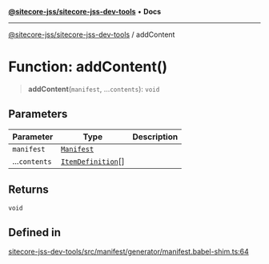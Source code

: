 [**@sitecore-jss/sitecore-jss-dev-tools**](../README.md) • **Docs**

***

[@sitecore-jss/sitecore-jss-dev-tools](../README.md) / addContent

# Function: addContent()

> **addContent**(`manifest`, ...`contents`): `void`

## Parameters

| Parameter | Type | Description |
| ------ | ------ | ------ |
| `manifest` | [`Manifest`](../interfaces/Manifest.md) |  |
| ...`contents` | [`ItemDefinition`](../interfaces/ItemDefinition.md)[] |  |

## Returns

`void`

## Defined in

[sitecore-jss-dev-tools/src/manifest/generator/manifest.babel-shim.ts:64](https://github.com/Sitecore/jss/blob/2f7f8a3f57bf348df36eb566e1598f25fb4e1fd2/packages/sitecore-jss-dev-tools/src/manifest/generator/manifest.babel-shim.ts#L64)
